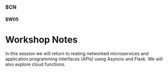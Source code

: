 ### $CN
#### $W05

# Workshop Notes

In this session we will return to reating networked microservices and application programming interfaces (APIs) using Asyncio and Flask. We will also explore cloud functions.